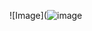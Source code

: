 ![Image](![image](https://user-images.githubusercontent.com/114563712/192717758-1b5550b6-e82b-415c-870c-08b6e4696cf4.png)
